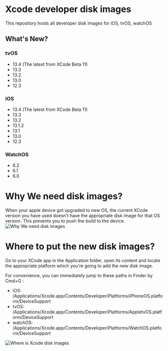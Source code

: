 # Xcode developer disk images
This repository hosts all developer disk images for iOS, tvOS, watchOS

## What's New?

### tvOS
* 13.4 (The latest from XCode Beta 11)
* 13.3
* 13.2
* 13.0
* 12.3

### iOS
* 13.4 (The latest from XCode Beta 11)
* 13.3
* 13.2
* 13.1.2
* 13.1
* 13.0
* 12.3

### WatchOS
* 6.2
* 6.1
* 6.0

# Why We need disk images?
When your apple device got upgraded to new OS, the current XCode version you have used doesn't have the appropriate disk image for that OS version. This prevents you to push the build to the device.
![Why We need disk images](https://raw.githubusercontent.com/haikieu/xcode-developer-disk-image-all-platforms/master/Why%20do%20you%20need%20to%20update%20disk%20image.png)

# Where to put the new disk images?
Go to your XCode app in the Application folder, open its content and locate the appropriate platform which you're going to add the new disk image.

For convenience, you can immediately jump to these paths in Finder by Cmd+G :
+ iOS: /Applications/Xcode.app/Contents/Developer/Platforms/iPhoneOS.platform/DeviceSupport
+ tvOS: /Applications/Xcode.app/Contents/Developer/Platforms/AppletvOS.platform/DeviceSupport
+ watchOS: /Applications/Xcode.app/Contents/Developer/Platforms/WatchOS.platform/DeviceSupport

![Where is Xcode disk images](https://raw.githubusercontent.com/haikieu/xcode-developer-disk-image-all-platforms/master/where%20is%20my%20developer%20disk%20images.png)
